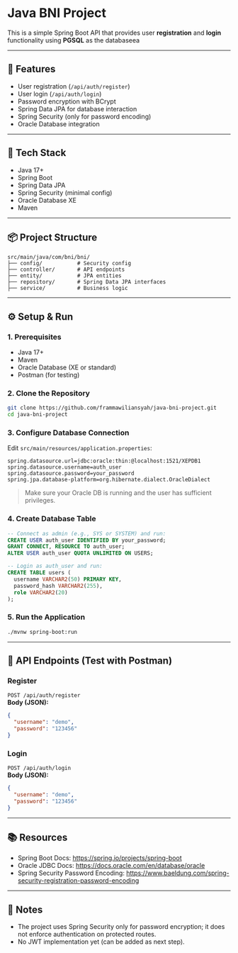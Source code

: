 # Java BNI Project 

This is a simple Spring Boot API that provides user **registration** and **login** functionality using **PGSQL** as the databaseea

---

## 🚀 Features

- User registration (`/api/auth/register`)
- User login (`/api/auth/login`)
- Password encryption with BCrypt
- Spring Data JPA for database interaction
- Spring Security (only for password encoding)
- Oracle Database integration

---

## 🧱 Tech Stack

- Java 17+
- Spring Boot
- Spring Data JPA
- Spring Security (minimal config)
- Oracle Database XE
- Maven

---

## 📦 Project Structure

```
src/main/java/com/bni/bni/
├── config/           # Security config
├── controller/       # API endpoints
├── entity/           # JPA entities
├── repository/       # Spring Data JPA interfaces
├── service/          # Business logic
```

---

## ⚙️ Setup & Run

### 1. Prerequisites

- Java 17+
- Maven
- Oracle Database (XE or standard)
- Postman (for testing)

### 2. Clone the Repository

```bash
git clone https://github.com/frammawiliansyah/java-bni-project.git
cd java-bni-project
```

### 3. Configure Database Connection

Edit `src/main/resources/application.properties`:

```properties
spring.datasource.url=jdbc:oracle:thin:@localhost:1521/XEPDB1
spring.datasource.username=auth_user
spring.datasource.password=your_password
spring.jpa.database-platform=org.hibernate.dialect.OracleDialect
```

> Make sure your Oracle DB is running and the user has sufficient privileges.

### 4. Create Database Table

```sql
-- Connect as admin (e.g., SYS or SYSTEM) and run:
CREATE USER auth_user IDENTIFIED BY your_password;
GRANT CONNECT, RESOURCE TO auth_user;
ALTER USER auth_user QUOTA UNLIMITED ON USERS;

-- Login as auth_user and run:
CREATE TABLE users (
  username VARCHAR2(50) PRIMARY KEY,
  password_hash VARCHAR2(255),
  role VARCHAR2(20)
);
```

### 5. Run the Application

```bash
./mvnw spring-boot:run
```

---

## 🧪 API Endpoints (Test with Postman)

### Register
`POST /api/auth/register`  
**Body (JSON):**
```json
{
  "username": "demo",
  "password": "123456"
}
```

### Login
`POST /api/auth/login`  
**Body (JSON):**
```json
{
  "username": "demo",
  "password": "123456"
}
```

---

## 📚 Resources

- Spring Boot Docs: https://spring.io/projects/spring-boot  
- Oracle JDBC Docs: https://docs.oracle.com/en/database/oracle  
- Spring Security Password Encoding: https://www.baeldung.com/spring-security-registration-password-encoding  

---

## 📌 Notes

- The project uses Spring Security only for password encryption; it does not enforce authentication on protected routes.
- No JWT implementation yet (can be added as next step).
